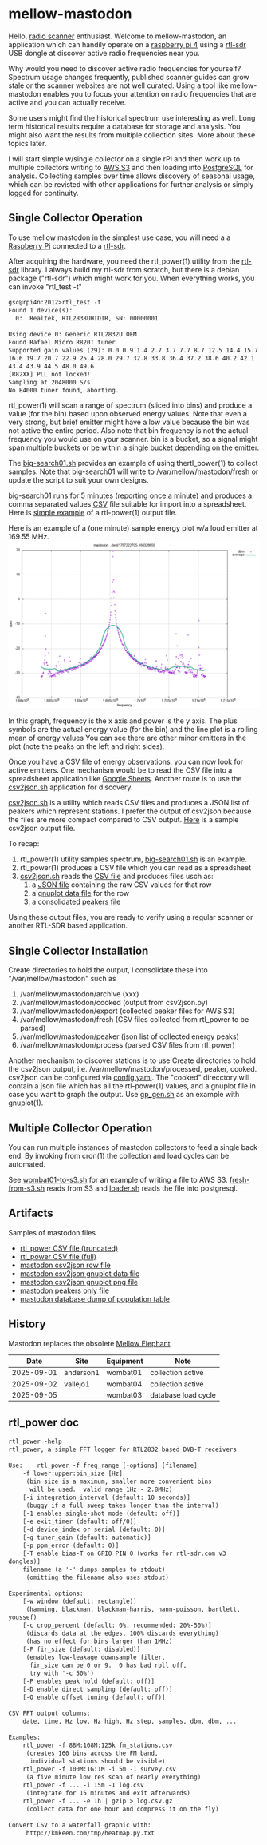mellow-mastodon
===============

Hello, [radio scanner](https://en.wikipedia.org/wiki/Radio_scanner) enthusiast.  Welcome to mellow-mastodon, an application which can handily operate on a [raspberry pi 4](https://en.wikipedia.org/wiki/Raspberry_Pi_4) using a [rtl-sdr](https://www.rtl-sdr.com/buy-rtl-sdr-dvb-t-dongles/) USB dongle at discover active radio frequencies near you.  

Why would you need to discover active radio frequencies for yourself?  Spectrum usage changes frequently, published scanner guides can grow stale or the scanner websites are not well curated.  Using a tool like mellow-mastodon enables you to focus your attention on radio frequencies that are active and you can actually receive.  

Some users might find the historical spectrum use interesting as well.  Long term historical results require a database for storage and analysis.  You might also want the results from multiple collection sites.  More about these topics later.

I will start simple w/single collector on a single rPi and then work up to multiple collectors writing to [AWS S3](https://en.wikipedia.org/wiki/Amazon_S3) and then loading into [PostgreSQL](https://www.postgresql.org/) for analysis.  Collecting samples over time allows discovery of seasonal usage, which can be revisted with other applications for further analysis or simply logged for continuity.

## Single Collector Operation
To use mellow mastodon in the simplest use case, you will need a a [Raspberry Pi](https://www.raspberrypi.org/) connected to a [rtl-sdr](https://osmocom.org/projects/rtl-sdr/wiki/rtl-sdr).

After acquiring the hardware, you need the rtl_power(1) utility from the [rtl-sdr](https://github.com/osmocom/rtl-sdr) library.  I always build my rtl-sdr from scratch, but there is a debian package ("rtl-sdr") which might work for you.  When everything works, you can invoke "rtl_test -t"
```
gsc@rpi4n:2012>rtl_test -t
Found 1 device(s):
  0:  Realtek, RTL2838UHIDIR, SN: 00000001

Using device 0: Generic RTL2832U OEM
Found Rafael Micro R820T tuner
Supported gain values (29): 0.0 0.9 1.4 2.7 3.7 7.7 8.7 12.5 14.4 15.7 16.6 19.7 20.7 22.9 25.4 28.0 29.7 32.8 33.8 36.4 37.2 38.6 40.2 42.1 43.4 43.9 44.5 48.0 49.6 
[R82XX] PLL not locked!
Sampling at 2048000 S/s.
No E4000 tuner found, aborting.
```

rtl_power(1) will scan a range of spectrum (sliced into bins) and produce a value (for the bin) based upon observed energy values.  Note that even a very strong, but brief emitter might have a low value because the bin was not active the entire period.  Also note that bin frequency is not the actual frequency you would use on your scanner.  bin is a bucket, so a signal might span multiple buckets or be within a single bucket depending on the emitter.

The [big-search01.sh](https://github.com/guycole/mellow-mastodon/blob/main/bin/big-search01.sh) provides an example of using thertl_power(1) to collect samples.  Note that big-search01 will write to /var/mellow/mastodon/fresh or update the script to suit your own designs.

big-search01 runs for 5 minutes (reporting once a minute) and produces a comma separated values [CSV](https://en.wikipedia.org/wiki/Comma-separated_values) file suitable for import into a spreadsheet.  Here is [simple example](https://github.com/guycole/mellow-mastodon/blob/main/test/8e778934-5283-4d3e-9641-ccd8b33893c1.csv) of a rtl-power(1) output file.  

Here is an example of a (one minute) sample energy plot w/a loud emitter at 169.55 MHz.
![sample plot](https://github.com/guycole/mellow-mastodon/blob/main/test/1757222705-168328650.png)  

In this graph, frequency is the x axis and power is the y axis.  The plus symbols are the actual energy value (for the bin) and the line plot is a rolling mean of energy values You can see there are other minor emitters in the plot (note the peaks on the left and right sides). 

Once you have a CSV file of energy observations, you can now look for active emitters.  One mechanism would be to read the CSV file into a spreadsheet application like [Google Sheets](https://docs.google.com/spreadsheets).  Another route is to use the [csv2json.sh](https://github.com/guycole/mellow-mastodon/blob/main/bin/csv2json.sh) application for discovery.

[csv2json.sh](https://github.com/guycole/mellow-mastodon/blob/main/bin/csv2json.sh) is a utility which reads CSV files and produces a JSON list of peakers which represent stations.  I prefer the output of csv2json because the files are more compact compared to CSV output.  [Here](https://github.com/guycole/mellow-mastodon/blob/main/test/1756357992-159936375.json) is a sample csv2json output file.

To recap:
1. rtl_power(1) utility samples spectrum, [big-search01.sh](https://github.com/guycole/mellow-mastodon/blob/main/bin/big-search01.sh) is an example.
1. rtl_power(1) produces a CSV file which you can read as a spreadsheet
1. [csv2json.sh](https://github.com/guycole/mellow-mastodon/blob/main/bin/csv2json.sh) reads the [CSV file](https://github.com/guycole/mellow-mastodon/blob/main/test/8e778934-5283-4d3e-9641-ccd8b33893c1.csv) and produces files usch as: 
	1. a [JSON file](https://github.com/guycole/mellow-mastodon/blob/main/test/1757222705-162733800.json) containing the raw CSV values for that row
	1. a [gnuplot data file](https://github.com/guycole/mellow-mastodon/blob/main/test/1757222705-162733800.gp) for the row
	1. a consolidated [peakers file](https://github.com/guycole/mellow-mastodon/blob/main/test/big-search01-1757201231-anderson1.json)

Using these output files, you are ready to verify using a regular scanner or another RTL-SDR based application.

## Single Collector Installation
Create directories to hold the output, I consolidate these into "/var/mellow/mastodon" such as
1. /var/mellow/mastodon/archive (xxx)
1. /var/mellow/mastodon/cooked (output from csv2json.py)
1. /var/mellow/mastodon/export (collected peaker files for AWS S3)
1. /var/mellow/mastodon/fresh (CSV files collected from rtl_power to be parsed)
1. /var/mellow/mastodon/peaker (json list of collected energy peaks)
1. /var/mellow/mastodon/process (parsed CSV files from rtl_power)




Another mechanism to discover stations is to use 
Create directories to hold the csv2json output, i.e. /var/mellow/mastodon/processed, peaker, cooked.  csv2json can be configured via [config.yaml](https://github.com/guycole/mellow-mastodon/blob/main/src/collector/config.example).  The "cooked" direcctory will contain a json file which has all the rtl-power(1) values, and a gnuplot file in case you want to graph the output.  Use [gp_gen.sh](https://github.com/guycole/mellow-mastodon/blob/main/bin/gp_gen.sh) as an example with gnuplot(1).

## Multiple Collector Operation

You can run multiple instances of mastodon collectors to feed a single back end.  By invoking from cron(1) the collection and load cycles can be automated.

See [wombat01-to-s3.sh](https://github.com/guycole/mellow-mastodon/blob/main/bin/wombat01-to-s3.sh) for an example of writing a file to AWS S3.  [fresh-from-s3.sh](https://github.com/guycole/mellow-mastodon/blob/main/bin/fresh-from-s3.sh) reads from S3 and [loader.sh](https://github.com/guycole/mellow-mastodon/blob/main/bin/loader.sh) reads the file into postgresql.

## Artifacts
Samples of mastodon files
- [rtl_power CSV file (truncated)](https://github.com/guycole/mellow-mastodon/blob/main/test/8e778934-5283-4d3e-9641-ccd8b33893c1.csv)
- [rtl_power CSV file (full)](https://github.com/guycole/mellow-mastodon/blob/main/test/fresh.tgz)
- [mastodon csv2json row file](https://github.com/guycole/mellow-mastodon/blob/main/test/1757222705-162733800.json)
- [mastodon csv2json gnuplot data file](https://github.com/guycole/mellow-mastodon/blob/main/test/1757222705-162733800.gp)
- [mastodon csv2json gnuplot png file](https://github.com/guycole/mellow-mastodon/blob/main/test/1757222705-162733800.png)
- [mastodon peakers only file](https://github.com/guycole/mellow-mastodon/blob/main/test/big-search01-1757201231-anderson1.json)
- [mastodon database dump of population table](https://github.com/guycole/mellow-mastodon/blob/main/test/peakers-2025-09-06.txt)

## History
Mastodon replaces the obsolete [Mellow Elephant](https://github.com/guycole/mellow-elephant)

| Date       | Site      | Equipment | Note                |
| ---------- | --------- | --------- | ------------------- |
| 2025-09-01 | anderson1 | wombat01  | collection active   |
| 2025-09-02 | vallejo1  | wombat04  | collection active   |
| 2025-09-05 |           | wombat03  | database load cycle |

## rtl_power doc
```
rtl_power -help
rtl_power, a simple FFT logger for RTL2832 based DVB-T receivers

Use:	rtl_power -f freq_range [-options] [filename]
	-f lower:upper:bin_size [Hz]
	 (bin size is a maximum, smaller more convenient bins
	  will be used.  valid range 1Hz - 2.8MHz)
	[-i integration_interval (default: 10 seconds)]
	 (buggy if a full sweep takes longer than the interval)
	[-1 enables single-shot mode (default: off)]
	[-e exit_timer (default: off/0)]
	[-d device_index or serial (default: 0)]
	[-g tuner_gain (default: automatic)]
	[-p ppm_error (default: 0)]
	[-T enable bias-T on GPIO PIN 0 (works for rtl-sdr.com v3 dongles)]
	filename (a '-' dumps samples to stdout)
	 (omitting the filename also uses stdout)

Experimental options:
	[-w window (default: rectangle)]
	 (hamming, blackman, blackman-harris, hann-poisson, bartlett, youssef)
	[-c crop_percent (default: 0%, recommended: 20%-50%)]
	 (discards data at the edges, 100% discards everything)
	 (has no effect for bins larger than 1MHz)
	[-F fir_size (default: disabled)]
	 (enables low-leakage downsample filter,
	  fir_size can be 0 or 9.  0 has bad roll off,
	  try with '-c 50%')
	[-P enables peak hold (default: off)]
	[-D enable direct sampling (default: off)]
	[-O enable offset tuning (default: off)]

CSV FFT output columns:
	date, time, Hz low, Hz high, Hz step, samples, dbm, dbm, ...

Examples:
	rtl_power -f 88M:108M:125k fm_stations.csv
	 (creates 160 bins across the FM band,
	  individual stations should be visible)
	rtl_power -f 100M:1G:1M -i 5m -1 survey.csv
	 (a five minute low res scan of nearly everything)
	rtl_power -f ... -i 15m -1 log.csv
	 (integrate for 15 minutes and exit afterwards)
	rtl_power -f ... -e 1h | gzip > log.csv.gz
	 (collect data for one hour and compress it on the fly)

Convert CSV to a waterfall graphic with:
	 http://kmkeen.com/tmp/heatmap.py.txt 
```
